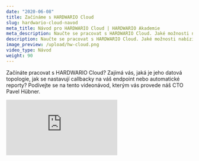 ```yaml
---
date: "2020-06-08"
title: Začínáme s HARDWARIO Cloud
slug: hardwario-cloud-navod
meta_title: Návod pro HARDWARIO Cloud | HARDWARIO Akademie
meta_description: Naučte se pracovat s HARDWARIO Cloud. Jaké možnosti nabízí? Zjistěte, jak často zařízení vysílá a naměřené hodnoty odešlete na váš endpoint.
description: Naučte se pracovat s HARDWARIO Cloud. Jaké možnosti nabízí? Zjistěte, jak často zařízení vysílá a naměřené hodnoty odešlete na váš endpoint.
image_preview: /upload/hw-cloud.png
video_type: Návod
weight: 90
---
```


Začínáte pracovat s HARDWARIO Cloud? Zajímá vás, jaká je jeho datová topologie,  jak se nastavují callbacky na váš endpoint nebo automatické reporty? Podívejte se na tento videonávod, kterým vás provede náš CTO Pavel Hübner.


<div class = "video-container">
<iframe src="https://www.youtube.com/embed/S3Iiy3TM_oQ?modestbranding=1&amp;showinfo=0&amp;rel=0&amp;html5=1&amp;widgetid=2" frameborder="0" allow="accelerometer; autoplay; encrypted-media; gyroscope; picture-in-picture" allowfullscreen></iframe>
</div>
